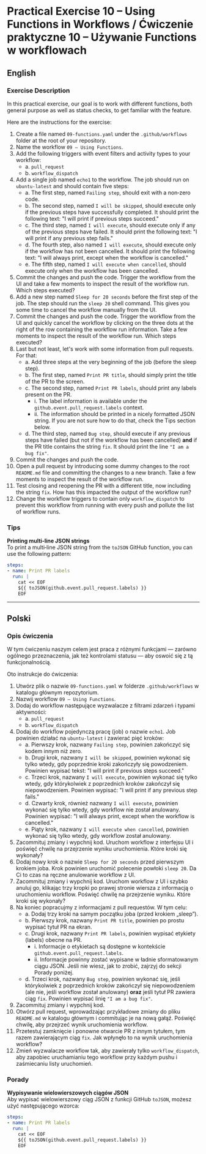# Practical Exercise 10 – Using Functions in Workflows / Ćwiczenie praktyczne 10 – Używanie Functions w workflowach

## English

### Exercise Description
In this practical exercise, our goal is to work with different functions, both general purpose as well as status checks, to get familiar with the feature.

Here are the instructions for the exercise:

1. Create a file named `09-functions.yaml` under the `.github/workflows` folder at the root of your repository.
2. Name the workflow `09 – Using Functions`.
3. Add the following triggers with event filters and activity types to your workflow:
   - a. `pull_request`  
   - b. `workflow_dispatch`
4. Add a single job named `echo1` to the workflow. The job should run on `ubuntu-latest` and should contain five steps:
   - a. The first step, named `Failing step`, should exit with a non‑zero code.  
   - b. The second step, named `I will be skipped`, should execute only if the previous steps have successfully completed. It should print the following text: "I will print if previous steps succeed."  
   - c. The third step, named `I will execute`, should execute only if any of the previous steps have failed. It should print the following text: "I will print if any previous step fails."  
   - d. The fourth step, also named `I will execute`, should execute only if the workflow has not been cancelled. It should print the following text: "I will always print, except when the workflow is cancelled."  
   - e. The fifth step, named `I will execute when cancelled`, should execute only when the workflow has been cancelled.
5. Commit the changes and push the code. Trigger the workflow from the UI and take a few moments to inspect the result of the workflow run. Which steps executed?
6. Add a new step named `Sleep for 20 seconds` before the first step of the job. The step should run the `sleep 20` shell command. This gives you some time to cancel the workflow manually from the UI.
7. Commit the changes and push the code. Trigger the workflow from the UI and quickly cancel the workflow by clicking on the three dots at the right of the row containing the workflow run information. Take a few moments to inspect the result of the workflow run. Which steps executed?
8. Last but not least, let's work with some information from pull requests. For that:
   - a. Add three steps at the very beginning of the job (before the sleep step).  
   - b. The first step, named `Print PR title`, should simply print the title of the PR to the screen.  
   - c. The second step, named `Print PR labels`, should print any labels present on the PR.  
     - i. The label information is available under the `github.event.pull_request.labels` context.  
     - ii. The information should be printed in a nicely formatted JSON string. If you are not sure how to do that, check the Tips section below.  
   - d. The third step, named `Bug step`, should execute if any previous steps have failed (but not if the workflow has been cancelled) **and** if the PR title contains the string `fix`. It should print the line `"I am a bug fix"`.
9. Commit the changes and push the code.
10. Open a pull request by introducing some dummy changes to the root `README.md` file and committing the changes to a new branch. Take a few moments to inspect the result of the workflow run.
11. Test closing and reopening the PR with a different title, now including the string `fix`. How has this impacted the output of the workflow run?
12. Change the workflow triggers to contain only `workflow_dispatch` to prevent this workflow from running with every push and pollute the list of workflow runs.

### Tips

**Printing multi‑line JSON strings**  
To print a multi‑line JSON string from the `toJSON` GitHub function, you can use the following pattern:

```yaml
steps:
- name: Print PR labels
  run: |
    cat << EOF
    ${{ toJSON(github.event.pull_request.labels) }}
    EOF
```

---

## Polski

### Opis ćwiczenia
W tym ćwiczeniu naszym celem jest praca z różnymi funkcjami — zarówno ogólnego przeznaczenia, jak też kontrolami statusu — aby oswoić się z tą funkcjonalnością.

Oto instrukcje do ćwiczenia:

1. Utwórz plik o nazwie `09-functions.yaml` w folderze `.github/workflows` w katalogu głównym repozytorium.
2. Nazwij workflow `09 – Using Functions`.
3. Dodaj do workflow następujące wyzwalacze z filtrami zdarzeń i typami aktywności:
   - a. `pull_request`  
   - b. `workflow_dispatch`
4. Dodaj do workflow pojedynczą pracę (job) o nazwie `echo1`. Job powinien działać na `ubuntu-latest` i zawierać pięć kroków:
   - a. Pierwszy krok, nazwany `Failing step`, powinien zakończyć się kodem innym niż zero.  
   - b. Drugi krok, nazwany `I will be skipped`, powinien wykonać się tylko wtedy, gdy poprzednie kroki zakończyły się powodzeniem. Powinien wypisać tekst: "I will print if previous steps succeed."  
   - c. Trzeci krok, nazwany `I will execute`, powinien wykonać się tylko wtedy, gdy którykolwiek z poprzednich kroków zakończył się niepowodzeniem. Powinien wypisać: "I will print if any previous step fails."  
   - d. Czwarty krok, również nazwany `I will execute`, powinien wykonać się tylko wtedy, gdy workflow nie został anulowany. Powinien wypisać: "I will always print, except when the workflow is cancelled."  
   - e. Piąty krok, nazwany `I will execute when cancelled`, powinien wykonać się tylko wtedy, gdy workflow został anulowany.
5. Zacommituj zmiany i wypchnij kod. Uruchom workflow z interfejsu UI i poświęć chwilę na przejrzenie wyniku uruchomienia. Które kroki się wykonały?
6. Dodaj nowy krok o nazwie `Sleep for 20 seconds` przed pierwszym krokiem joba. Krok powinien uruchomić polecenie powłoki `sleep 20`. Da Ci to czas na ręczne anulowanie workflow z UI.
7. Zacommituj zmiany i wypchnij kod. Uruchom workflow z UI i szybko anuluj go, klikając trzy kropki po prawej stronie wiersza z informacją o uruchomieniu workflow. Poświęć chwilę na przejrzenie wyniku. Które kroki się wykonały?
8. Na koniec popracujmy z informacjami z pull requestów. W tym celu:
   - a. Dodaj trzy kroki na samym początku joba (przed krokiem „sleep”).  
   - b. Pierwszy krok, nazwany `Print PR title`, powinien po prostu wypisać tytuł PR na ekran.  
   - c. Drugi krok, nazwany `Print PR labels`, powinien wypisać etykiety (labels) obecne na PR.  
     - i. Informacje o etykietach są dostępne w kontekście `github.event.pull_request.labels`.  
     - ii. Informacje powinny zostać wypisane w ładnie sformatowanym ciągu JSON. Jeśli nie wiesz, jak to zrobić, zajrzyj do sekcji Porady poniżej.  
   - d. Trzeci krok, nazwany `Bug step`, powinien wykonać się, jeśli którykolwiek z poprzednich kroków zakończył się niepowodzeniem (ale nie, jeśli workflow został anulowany) **oraz** jeśli tytuł PR zawiera ciąg `fix`. Powinien wypisać linię `"I am a bug fix"`.
9. Zacommituj zmiany i wypchnij kod.
10. Otwórz pull request, wprowadzając przykładowe zmiany do pliku `README.md` w katalogu głównym i commitując je na nową gałąź. Poświęć chwilę, aby przejrzeć wynik uruchomienia workflow.
11. Przetestuj zamknięcie i ponowne otwarcie PR z innym tytułem, tym razem zawierającym ciąg `fix`. Jak wpłynęło to na wynik uruchomienia workflow?
12. Zmień wyzwalacze workflow tak, aby zawierały tylko `workflow_dispatch`, aby zapobiec uruchamianiu tego workflow przy każdym pushu i zaśmiecaniu listy uruchomień.

### Porady

**Wypisywanie wielowierszowych ciągów JSON**  
Aby wypisać wielowierszowy ciąg JSON z funkcji GitHub `toJSON`, możesz użyć następującego wzorca:

```yaml
steps:
- name: Print PR labels
  run: |
    cat << EOF
    ${{ toJSON(github.event.pull_request.labels) }}
    EOF
```

